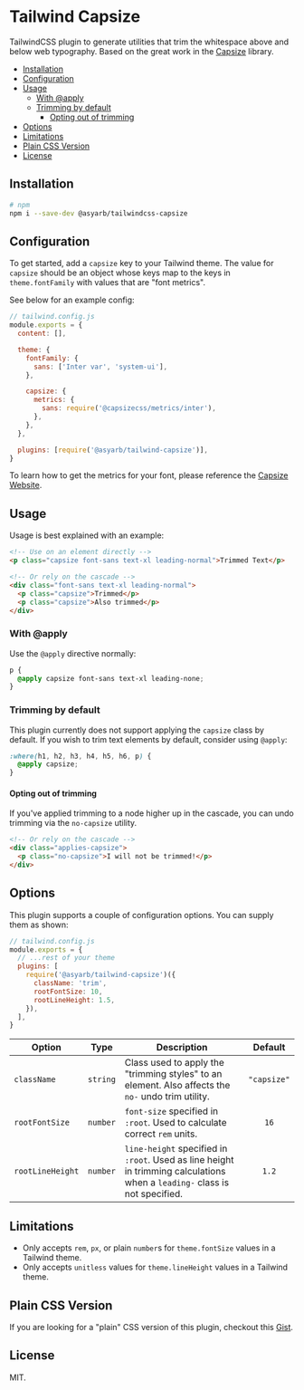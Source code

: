 # Tailwind Capsize <!-- omit in toc -->

TailwindCSS plugin to generate utilities that trim the whitespace above and
below web typography. Based on the great work in the
[Capsize](https://github.com/seek-oss/capsize) library.

- [Installation](#installation)
- [Configuration](#configuration)
- [Usage](#usage)
  - [With @apply](#with-apply)
  - [Trimming by default](#trimming-by-default)
    - [Opting out of trimming](#opting-out-of-trimming)
- [Options](#options)
- [Limitations](#limitations)
- [Plain CSS Version](#plain-css-version)
- [License](#license)

## Installation

```bash
# npm
npm i --save-dev @asyarb/tailwindcss-capsize
```

## Configuration

To get started, add a `capsize` key to your Tailwind theme. The value for
`capsize` should be an object whose keys map to the keys in `theme.fontFamily`
with values that are "font metrics".

See below for an example config:

```js
// tailwind.config.js
module.exports = {
  content: [],

  theme: {
    fontFamily: {
      sans: ['Inter var', 'system-ui'],
    },

    capsize: {
      metrics: {
        sans: require('@capsizecss/metrics/inter'),
      },
    },
  },

  plugins: [require('@asyarb/tailwind-capsize')],
}
```

To learn how to get the metrics for your font, please reference the
[Capsize Website](https://seek-oss.github.io/capsize/).

## Usage

Usage is best explained with an example:

```html
<!-- Use on an element directly -->
<p class="capsize font-sans text-xl leading-normal">Trimmed Text</p>

<!-- Or rely on the cascade -->
<div class="font-sans text-xl leading-normal">
  <p class="capsize">Trimmed</p>
  <p class="capsize">Also trimmed</p>
</div>
```

### With @apply

Use the `@apply` directive normally:

```css
p {
  @apply capsize font-sans text-xl leading-none;
}
```

### Trimming by default

This plugin currently does not support applying the `capsize` class by default.
If you wish to trim text elements by default, consider using `@apply`:

```css
:where(h1, h2, h3, h4, h5, h6, p) {
  @apply capsize;
}
```

#### Opting out of trimming

If you've applied trimming to a node higher up in the cascade, you can undo
trimming via the `no-capsize` utility.

```html
<!-- Or rely on the cascade -->
<div class="applies-capsize">
  <p class="no-capsize">I will not be trimmed!</p>
</div>
```

## Options

This plugin supports a couple of configuration options. You can supply them as
shown:

```js
// tailwind.config.js
module.exports = {
  // ...rest of your theme
  plugins: [
    require('@asyarb/tailwind-capsize')({
      className: 'trim',
      rootFontSize: 10,
      rootLineHeight: 1.5,
    }),
  ],
}
```

| **Option**       | **Type** | **Description**                                                                                                            | **Default** |
| ---------------- | :------: | -------------------------------------------------------------------------------------------------------------------------- | :---------: |
| `className`      | `string` | Class used to apply the "trimming styles" to an element. Also affects the `no-` undo trim utility.                         | `"capsize"` |
| `rootFontSize`   | `number` | `font-size` specified in `:root`. Used to calculate correct `rem` units.                                                   |    `16`     |
| `rootLineHeight` | `number` | `line-height` specified in `:root`. Used as line height in trimming calculations when a `leading-` class is not specified. |    `1.2`    |

## Limitations

- Only accepts `rem`, `px`, or plain `number`s for `theme.fontSize` values in a
  Tailwind theme.
- Only accepts `unitless` values for `theme.lineHeight` values in a Tailwind
  theme.

## Plain CSS Version

If you are looking for a "plain" CSS version of this plugin, checkout this
[Gist](https://gist.github.com/asyarb/ec0bb47ebe31f4953e3b31eedee6058f).

## License

MIT.
